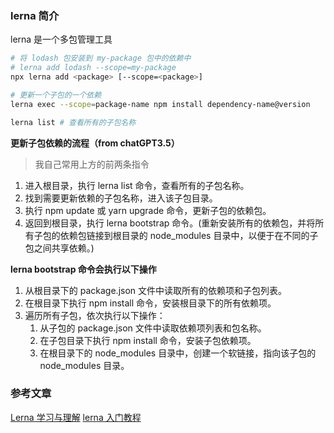 ### lerna 简介

lerna 是一个多包管理工具

```sh
# 将 lodash 包安装到 my-package 包中的依赖中
# lerna add lodash --scope=my-package
npx lerna add <package> [--scope=<package>]

# 更新一个子包的一个依赖
lerna exec --scope=package-name npm install dependency-name@version

lerna list # 查看所有的子包名称

```

**更新子包依赖的流程（from chatGPT3.5）**

> 我自己常用上方的前两条指令

1. 进入根目录，执行 lerna list 命令，查看所有的子包名称。
2. 找到需要更新依赖的子包名称，进入该子包目录。
3. 执行 npm update 或 yarn upgrade 命令，更新子包的依赖包。
4. 返回到根目录，执行 lerna bootstrap 命令。(重新安装所有的依赖包，并将所有子包的依赖包链接到根目录的 node_modules 目录中，以便于在不同的子包之间共享依赖。)

**lerna bootstrap 命令会执行以下操作**

1. 从根目录下的 package.json 文件中读取所有的依赖项和子包列表。
2. 在根目录下执行 npm install 命令，安装根目录下的所有依赖项。
3. 遍历所有子包，依次执行以下操作：
    1. 从子包的 package.json 文件中读取依赖项列表和包名称。
    2. 在子包目录下执行 npm install 命令，安装子包依赖项。
    3. 在根目录下的 node_modules 目录中，创建一个软链接，指向该子包的 node_modules 目录。

### 参考文章

[Lerna 学习与理解](https://juejin.cn/post/7005399626744332295#heading-12)
[lerna 入门教程](https://blog.51cto.com/u_15342387/3612254)
